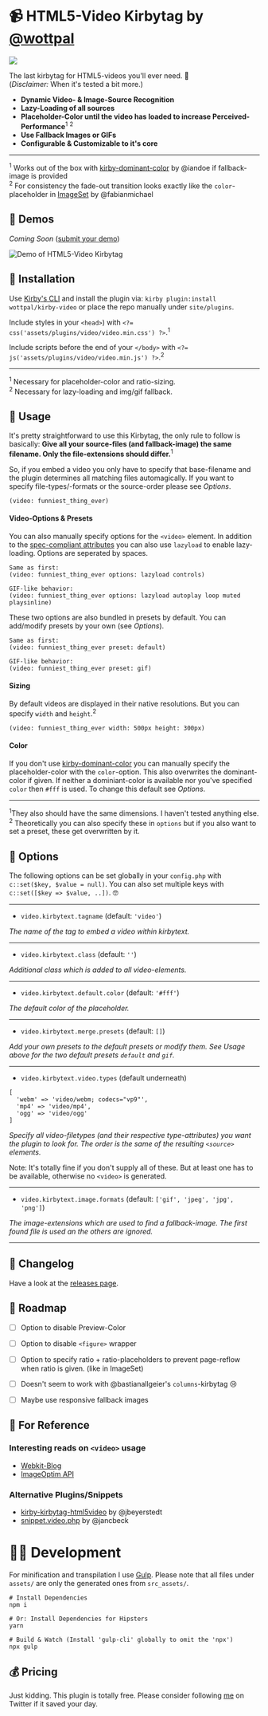 # 📹 HTML5-Video Kirbytag by [@wottpal](https://twitter.com/wottpal)
![](https://img.shields.io/github/release/wottpal/kirby-video/all.svg)

The last kirbytag for HTML5-videos you'll ever need. 👊
<br>(*Disclaimer:* When it's tested a bit more.)

* **Dynamic Video- & Image-Source Recognition**
* **Lazy-Loading of all sources**
* **Placeholder-Color until the video has loaded to increase Perceived-Performance**<sup>1</sup> <sup>2</sup>
* **Use Fallback Images or GIFs**
* **Configurable & Customizable to it's core**

***

<sup>1</sup> Works out of the box with [kirby-dominant-color](https://github.com/iandoe/kirby-dominant-color) by @iandoe if fallback-image is provided<br>
<sup>2</sup> For consistency the fade-out transition looks exactly like the `color`-placeholder in [ImageSet](https://github.com/fabianmichael/kirby-imageset) by @fabianmichael


## 🐼 Demos

*Coming Soon* ([submit your demo](https://twitter.com/wottpal))

![Demo of HTML5-Video Kirbytag](demo.gif)


## 🐸 Installation

Use [Kirby's CLI](https://github.com/getkirby/cli) and install the plugin via: `kirby plugin:install wottpal/kirby-video` or place the repo manually under `site/plugins`.

Include styles in your `<head>`) with `<?= css('assets/plugins/video/video.min.css') ?>`.<sup>1</sup>

Include scripts before the end of your `</body>` with `<?= js('assets/plugins/video/video.min.js') ?>`.<sup>2</sup>

*****

<sup>1</sup> Necessary for placeholder-color and ratio-sizing.<br>
<sup>2</sup> Necessary for lazy-loading and img/gif fallback.


## 🐨 Usage
It's pretty straightforward to use this Kirbytag, the only rule to follow is basically: **Give all your source-files (and fallback-image) the same filename. Only the file-extensions should differ.**<sup>1</sup>

So, if you embed a video you only have to specify that base-filename and the plugin determines all matching files automagically. If you want to specify file-types/-formats or the source-order please see *Options*.

```
(video: funniest_thing_ever)
```

#### Video-Options & Presets

You can also manually specify options for the `<video>` element. In addition to the [spec-compliant attributes](https://www.w3schools.com/tags/tag_video.asp) you can also use `lazyload` to enable lazy-loading. Options are seperated by spaces.

```
Same as first:
(video: funniest_thing_ever options: lazyload controls)

GIF-like behavior:
(video: funniest_thing_ever options: lazyload autoplay loop muted playsinline)
```

These two options are also bundled in presets by default. You can add/modify presets by your own (see *Options*).

```
Same as first:
(video: funniest_thing_ever preset: default)

GIF-like behavior:
(video: funniest_thing_ever preset: gif)
```

#### Sizing

By default videos are displayed in their native resolutions. But you can specify `width` and `height`.<sup>2</sup>

```
(video: funniest_thing_ever width: 500px height: 300px)
```

#### Color

If you don't use [kirby-dominant-color](https://github.com/iandoe/kirby-dominant-color) you can manually specify the placeholder-color with the `color`-option. This also overwrites the dominant-color if given. If neither a dominiant-color is available nor you've specified `color` then `#fff` is used. To change this default see *Options*.


*****

<sup>1</sup>They also should have the same dimensions. I haven't tested anything else.<br>
<sup>2</sup> Theoretically you can also specify these in `options` but if you also want to set a preset, these get overwritten by it.


## 🦊 Options

The following options can be set globally in your `config.php` with `c::set($key, $value = null)`. You can also set multiple keys with `c::set([$key => $value, ..])`. 🤓


*****

* `video.kirbytext.tagname` (default: `'video'`)

*The name of the tag to embed a video within kirbytext.*

*****

* `video.kirbytext.class` (default: `''`)

*Additional class which is added to all video-elements.*

*****

* `video.kirbytext.default.color` (default: `'#fff'`)

*The default color of the placeholder.*

*****

* `video.kirbytext.merge.presets` (default: `[]`)

*Add your own presets to the default presets or modify them. See Usage above for the two default presets `default` and `gif`.*

*****

* `video.kirbytext.video.types`  (default underneath)

```
[
  'webm' => 'video/webm; codecs="vp9"',
  'mp4' => 'video/mp4',
  'ogg' => 'video/ogg'
]
```

*Specify all video-filetypes (and their respective type-attributes) you want the plugin to look for. The order is the same of the resulting `<source>` elements.*

Note: It's totally fine if you don't supply all of these. But at least one has to be available, otherwise no `<video>` is generated.

*****

* `video.kirbytext.image.formats`  (default: `['gif', 'jpeg', 'jpg', 'png']`)

*The image-extensions which are used to find a fallback-image. The first found file is used an the others are ignored.*

*****


## 🐻 Changelog

Have a look at the [releases page](https://github.com/wottpal/kirby-video/releases).


## 🦁 Roadmap

- [ ] Option to disable Preview-Color
- [ ] Option to disable `<figure>` wrapper
- [ ] Option to specify ratio + ratio-placeholders to prevent page-reflow when ratio is given. (like in ImageSet)
- [ ] Doesn't seem to work with @bastianallgeier's `columns`-kirbytag 😢
- [ ] Maybe use responsive fallback images


## 🐯 For Reference

### Interesting reads on `<video>` usage

* [Webkit-Blog](https://webkit.org/blog/6784/new-video-policies-for-ios/)
* [ImageOptim API](https://imageoptim.com/api/ungif)

### Alternative Plugins/Snippets

* [kirby-kirbytag-html5video](https://github.com/jbeyerstedt/kirby-kirbytag-html5video) by @jbeyerstedt
* [snippet.video.php](https://gist.github.com/jancbeck/a87c34e4df5b8764efb9) by @jancbeck


# 👨‍💻 Development
For minification and transpilation I use [Gulp](http://gulpjs.com). Please note that all files under `assets/` are only the generated ones from `src_assets/`.

```
# Install Dependencies
npm i

# Or: Install Dependencies for Hipsters
yarn

# Build & Watch (Install 'gulp-cli' globally to omit the 'npx')
npx gulp
```


## 💰‍ Pricing
Just kidding. This plugin is totally free. Please consider following [me](https://twitter.com/wottpal) on Twitter if it saved your day.
